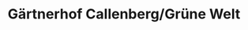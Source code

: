 ---
title: "Gärtnerhof Callenberg/Grüne Welt"
url: /coburg/gaertnerhof-callenberg-gruene-welt/
shop: Supermarkt
---